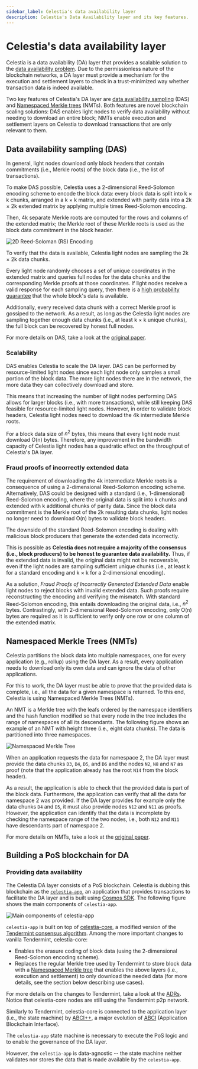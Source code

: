 ```yaml
---
sidebar_label: Celestia's data availability layer
description: Celestia's Data Availability layer and its key features.
---
```


# Celestia's data availability layer

Celestia is a data availability (DA) layer that provides a
scalable solution to the [data availability problem](https://coinmarketcap.com/alexandria/article/what-is-data-availability).
Due to the permissionless nature of the blockchain networks,
a DA layer must provide a mechanism for the execution and settlement
layers to check in a trust-minimized way whether transaction data is indeed available.

Two key features of Celestia's DA layer are [data availability sampling](https://blog.celestia.org/celestia-mvp-release-data-availability-sampling-light-clients)
(DAS) and [Namespaced Merkle trees](https://github.com/celestiaorg/nmt) (NMTs).
Both features are novel blockchain scaling solutions: DAS enables light
nodes to verify data availability without needing to download an entire block;
NMTs enable execution and settlement layers on Celestia to download transactions
that are only relevant to them.

## Data availability sampling (DAS)

In general, light nodes download only block headers that contain
commitments (i.e., Merkle roots) of the block data (i.e., the list of transactions).

To make DAS possible, Celestia uses a 2-dimensional Reed-Solomon
encoding scheme to encode the block data: every block data is split
into k × k chunks, arranged in a k × k matrix, and extended with parity
data into a 2k × 2k extended matrix by applying multiple times Reed-Solomon encoding.

Then, 4k separate Merkle roots are computed for the rows and columns
of the extended matrix; the Merkle root of these Merkle roots is used
as the block data commitment in the block header.

![2D Reed-Soloman (RS) Encoding](../../img/concepts/reed-solomon-encoding.png)

To verify that the data is available, Celestia light nodes are sampling
the 2k × 2k data chunks.

Every light node randomly chooses a set of unique coordinates in the
extended matrix and queries full nodes for the data chunks and the
corresponding Merkle proofs at those coordinates. If light nodes
receive a valid response for each sampling query, then there is a
[high probability guarantee](https://github.com/celestiaorg/celestia-node/issues/805#issuecomment-1150081075)
that the whole block's data is available.

Additionally, every received data chunk with a correct Merkle proof
is gossiped to the network. As a result, as long as the Celestia light
nodes are sampling together enough data chunks (i.e., at least k × k unique chunks),
the full block can be recovered by honest full nodes.

For more details on DAS, take a look at the [original paper](https://arxiv.org/abs/1809.09044).

### Scalability

DAS enables Celestia to scale the DA layer. DAS can be performed by
resource-limited light nodes since each light node only samples a small
portion of the block data. The more light nodes there are in the network,
the more data they can collectively download and store.

This means that increasing the number of light nodes performing DAS allows
for larger blocks (i.e., with more transactions), while still keeping DAS
feasible for resource-limited light nodes. However, in order to validate
block headers, Celestia light nodes need to download the 4k intermediate
Merkle roots.

For a block data size of $n^2$ bytes, this means that every light node must
download O(n) bytes. Therefore, any improvement in the bandwidth capacity
of Celestia light nodes has a quadratic effect on the throughput of Celestia's
DA layer.

### Fraud proofs of incorrectly extended data

The requirement of downloading the 4k intermediate Merkle roots is a
consequence of using a 2-dimensional Reed-Solomon encoding scheme. Alternatively,
DAS could be designed with a standard (i.e., 1-dimensional) Reed-Solomon encoding,
where the original data is split into k  chunks and extended with k additional
chunks of parity data. Since the block data commitment is the Merkle root of the
2k resulting data chunks, light nodes no longer need to download O(n) bytes to
validate block headers.

The downside of the standard Reed-Solomon encoding is dealing with malicious
block producers that generate the extended data incorrectly.

This is possible as __Celestia does not require a majority of the consensus
(i.e., block producers) to be honest to guarantee data availability.__
Thus, if the extended data is invalid, the original data might not be
recoverable, even if the light nodes are sampling sufficient unique chunks
(i.e., at least k for a standard encoding and k × k for a 2-dimensional encoding).

As a solution, _Fraud Proofs of Incorrectly Generated Extended Data_ enable
light nodes to reject blocks with invalid extended data. Such proofs require
reconstructing the encoding and verifying the mismatch. With standard Reed-Solomon
encoding, this entails downloading the original data, i.e., $n^2$ bytes.
Contrastingly, with 2-dimensional Reed-Solomon encoding, only O(n) bytes are
required as it is sufficient to verify only one row or one column of the
extended matrix.

## Namespaced Merkle Trees (NMTs)

Celestia partitions the block data into multiple namespaces, one for
every application (e.g., rollup) using the DA layer. As a result, every
application needs to download only its own data and can ignore the data
of other applications.

For this to work, the DA layer must be able to prove that the provided
data is complete, i.e., all the data for a given namespace is returned.
To this end, Celestia is using Namespaced Merkle Trees (NMTs).

An NMT is a Merkle tree with the leafs ordered by the namespace identifiers
and the hash function modified so that every node  in the tree includes the
range of namespaces of all its descendants. The following figure shows an
example of an NMT with height three (i.e., eight data chunks). The data is
partitioned into three namespaces.

![Namespaced Merkle Tree](../../img/concepts/nmt.png)

When an application requests the data for namespace 2, the DA layer must
provide the data chunks `D3`, `D4`, `D5`, and `D6` and the nodes `N2`, `N8`
and `N7` as proof (note that the application already has the root `N14` from
the block header).

As a result, the application is able to check that the provided data is part
of the block data. Furthermore, the application can verify that all the data
for namespace 2 was provided. If the DA layer provides for example only the
data chunks `D4` and `D5`, it must also provide nodes `N12` and `N11` as proofs.
However, the application can identify that the data is incomplete by checking
the namespace range of the two nodes, i.e., both `N12` and `N11` have descendants
part of namespace 2.

For more details on NMTs, take a look at the [original paper](https://arxiv.org/abs/1905.09274).

## Building a PoS blockchain for DA

### Providing data availability

The Celestia DA layer consists of a PoS blockchain. Celestia is dubbing this
blockchain as the [`celestia-app`](https://github.com/celestiaorg/celestia-app),
an application that provides transactions to facilitate the DA layer and is built
using [Cosmos SDK](https://docs.cosmos.network/main). The following figure
shows the main components of `celestia-app`.

![Main components of `celestia-app`](../../img/concepts/celestia-app.png)

`celestia-app` is built on top of [celestia-core](https://github.com/celestiaorg/celestia-core),
a modified version of the [Tendermint consensus algorithm](https://arxiv.org/abs/1807.04938).
Among the more important changes to vanilla Tendermint, celestia-core:

- Enables the erasure coding of block data (using the 2-dimensional Reed-Solomon
  encoding scheme).
- Replaces the regular Merkle tree used by Tendermint to store block data with
  a [Namespaced Merkle tree](https://github.com/celestiaorg/nmt) that enables
  the above layers (i.e., execution and settlement) to only download the needed
  data (for more details, see the section below describing use cases).

For more details on the changes to Tendermint, take a look at the
[ADRs](https://github.com/celestiaorg/celestia-core/tree/v0.34.x-celestia/docs/celestia-architecture).
Notice that celestia-core nodes are still using the Tendermint p2p network.

Similarly to Tendermint, celestia-core is connected to the application layer
(i.e., the state machine) by [ABCI++](https://github.com/tendermint/tendermint/tree/master/spec/abci%2B%2B),
a major evolution of [ABCI](https://github.com/tendermint/tendermint/tree/master/spec/abci)
(Application Blockchain Interface).

The `celestia-app` state machine is necessary to execute the PoS logic and to
enable the governance of the DA layer.

However, the `celestia-app` is data-agnostic -- the state machine neither
validates nor stores the data that is made available by the `celestia-app`.
